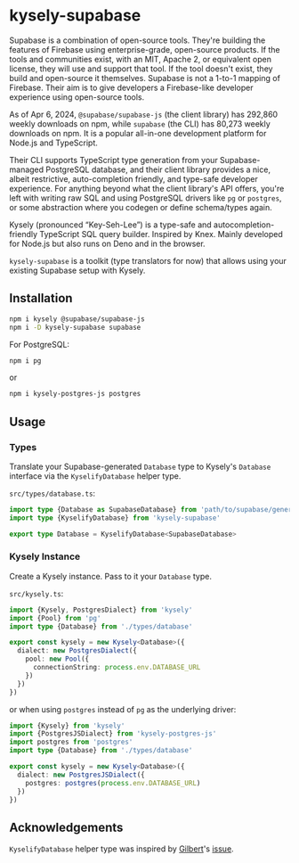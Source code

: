 # kysely-supabase

Supabase is a combination of open-source tools. They're building the features of Firebase using enterprise-grade, open-source products. If the tools and communities exist, with an MIT, Apache 2, or equivalent open license, they will use and support that tool. If the tool doesn't exist, they build and open-source it themselves. Supabase is not a 1-to-1 mapping of Firebase. Their aim is to give developers a Firebase-like developer experience using open-source tools.

As of Apr 6, 2024, `@supabase/supabase-js` (the client library) has 292,860 weekly downloads on npm, while `supabase` (the CLI) has 80,273 weekly downloads on npm. It is a popular all-in-one development platform for Node.js and TypeScript.

Their CLI supports TypeScript type generation from your Supabase-managed PostgreSQL database, and their client library provides a nice, albeit restrictive, auto-completion friendly, and type-safe developer experience. For anything beyond what the client library's API offers, you're left with writing raw SQL and using PostgreSQL drivers like `pg` or `postgres`, or some abstraction where you codegen or define schema/types again.

Kysely (pronounced “Key-Seh-Lee”) is a type-safe and autocompletion-friendly TypeScript SQL query builder. Inspired by Knex. Mainly developed for Node.js but also runs on Deno and in the browser.

`kysely-supabase` is a toolkit (type translators for now) that allows using your existing Supabase setup with Kysely.

## Installation

```sh
npm i kysely @supabase/supabase-js
npm i -D kysely-supabase supabase
```

For PostgreSQL:

```sh
npm i pg
```

or 

```sh
npm i kysely-postgres-js postgres
```

## Usage

### Types

Translate your Supabase-generated `Database` type to Kysely's `Database` interface via the `KyselifyDatabase` helper type.

`src/types/database.ts`:

```ts
import type {Database as SupabaseDatabase} from 'path/to/supabase/generated/types/file'
import type {KyselifyDatabase} from 'kysely-supabase'

export type Database = KyselifyDatabase<SupabaseDatabase>
```

### Kysely Instance

Create a Kysely instance. Pass to it your `Database` type.

`src/kysely.ts`:

```ts
import {Kysely, PostgresDialect} from 'kysely'
import {Pool} from 'pg'
import type {Database} from './types/database'

export const kysely = new Kysely<Database>({
  dialect: new PostgresDialect({
    pool: new Pool({
      connectionString: process.env.DATABASE_URL
    })
  })
})
```

or when using `postgres` instead of `pg` as the underlying driver:

```ts
import {Kysely} from 'kysely'
import {PostgresJSDialect} from 'kysely-postgres-js'
import postgres from 'postgres'
import type {Database} from './types/database'

export const kysely = new Kysely<Database>({
  dialect: new PostgresJSDialect({
    postgres: postgres(process.env.DATABASE_URL)
  })
})
```

## Acknowledgements

`KyselifyDatabase` helper type was inspired by [Gilbert](https://github.com/gilbert)'s [issue](https://github.com/kysely-org/kysely/issues/461).
